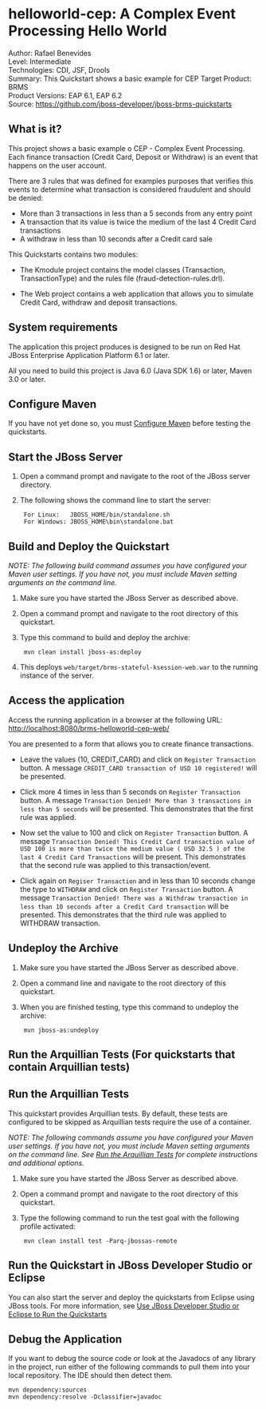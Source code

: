 helloworld-cep: A Complex Event Processing Hello World
======================================================
Author: Rafael Benevides  
Level: Intermediate  
Technologies: CDI, JSF, Drools  
Summary: This Quickstart shows a basic example for CEP
Target Product: BRMS  
Product Versions: EAP 6.1, EAP 6.2  
Source: <https://github.com/jboss-developer/jboss-brms-quickstarts>  

What is it?
-----------

This project shows a basic example o CEP - Complex Event Processing. Each finance transaction (Credit Card, Deposit or Withdraw) is an event that happens on the user account.

There are 3 rules that was defined for examples purposes that verifies this events to determine what transaction is considered fraudulent and should be denied:

- More than 3 transactions in less than a 5 seconds from any entry point
- A transaction that its value is twice the medium of the last 4 Credit Card transactions
- A withdraw in less than 10 seconds after a Credit card sale

This Quickstarts contains two modules:

- The Kmodule project contains the model classes (Transaction, TransactionType) and the rules file (fraud-detection-rules.drl).

- The Web project contains a web application that allows you to simulate Credit Card, withdraw and deposit transactions.

System requirements
-------------------

The application this project produces is designed to be run on Red Hat JBoss Enterprise Application Platform 6.1 or later.

All you need to build this project is Java 6.0 (Java SDK 1.6) or later, Maven 3.0 or later.


Configure Maven
---------------

If you have not yet done so, you must [Configure Maven](../README.md#configure-maven) before testing the quickstarts.



Start the JBoss Server
----------------------

1. Open a command prompt and navigate to the root of the JBoss server directory.
2. The following shows the command line to start the server:

        For Linux:   JBOSS_HOME/bin/standalone.sh
        For Windows: JBOSS_HOME\bin\standalone.bat


Build and Deploy the Quickstart
-------------------------

_NOTE: The following build command assumes you have configured your Maven user settings. If you have not, you must include Maven setting arguments on the command line._

1. Make sure you have started the JBoss Server as described above.
2. Open a command prompt and navigate to the root directory of this quickstart.
3. Type this command to build and deploy the archive:

        mvn clean install jboss-as:deploy

4. This deploys `web/target/brms-stateful-ksession-web.war` to the running instance of the server.


Access the application
---------------------


Access the running application in a browser at the following URL:  <http://localhost:8080/brms-helloworld-cep-web/>

You are presented to a form that allows you to create finance transactions.

- Leave the values (10, CREDIT_CARD) and click on `Register Transaction` button.
A message `CREDIT_CARD transaction of USD 10 registered!` will be presented.

- Click more 4 times in less than 5 seconds on `Register Transaction` button.
A message `Transaction Denied! More than 3 transactions in less than 5 seconds` will be presented. This demonstrates that the first rule was applied.

- Now set the value to 100 and click on `Register Transaction` button.
A message `Transaction Denied! This Credit Card transaction value of USD 100 is more than twice the medium value ( USD 32.5 ) of the last 4 Credit Card Transactions` will be present. This demonstrates that the second rule was applied to this transaction/event.

- Click again on `Regiser Transaction` and in less than 10 seconds change the type to `WITHDRAW` and click on `Register Transaction` button.
A message `Transaction Denied! There was a Withdraw transaction in less than 10 seconds after a Credit Card transaction` will be presented. This demonstrates that the third rule was applied to WITHDRAW transaction.


Undeploy the Archive
--------------------

1. Make sure you have started the JBoss Server as described above.
2. Open a command line and navigate to the root directory of this quickstart.
3. When you are finished testing, type this command to undeploy the archive:

        mvn jboss-as:undeploy


Run the Arquillian Tests (For quickstarts that contain Arquillian tests)
-------------------------

Run the Arquillian Tests
-------------------------

This quickstart provides Arquillian tests. By default, these tests are configured to be skipped as Arquillian tests require the use of a container.

_NOTE: The following commands assume you have configured your Maven user settings. If you have not, you must include Maven setting arguments on the command line. See [Run the Arquillian Tests](../README.md#run-the-arquillian-tests) for complete instructions and additional options._

1. Make sure you have started the JBoss Server as described above.
2. Open a command prompt and navigate to the root directory of this quickstart.
3. Type the following command to run the test goal with the following profile activated:

        mvn clean install test -Parq-jbossas-remote


Run the Quickstart in JBoss Developer Studio or Eclipse
-------------------------------------

You can also start the server and deploy the quickstarts from Eclipse using JBoss tools. For more information, see [Use JBoss Developer Studio or Eclipse to Run the Quickstarts](../README.md#use-jboss-developer-studio-or-eclipse-to-run-the-quickstarts)

Debug the Application
------------------------------------

If you want to debug the source code or look at the Javadocs of any library in the project, run either of the following commands to pull them into your local repository. The IDE should then detect them.

    mvn dependency:sources
    mvn dependency:resolve -Dclassifier=javadoc
